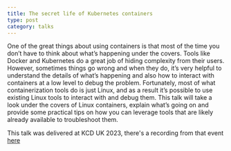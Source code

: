 ```yaml
---
title: The secret life of Kubernetes containers
type: post
category: talks
---
```


One of the great things about using containers is that most of the time you don’t have to think about what’s happening under the covers. Tools like Docker and Kubernetes do a great job of hiding complexity from their users. However, sometimes things go wrong and when they do, it’s very helpful to understand the details of what’s happening and also how to interact with containers at a low level to debug the problem. Fortunately, most of what containerization tools do is just Linux, and as a result it’s possible to use existing Linux tools to interact with and debug them. This talk will take a look under the covers of Linux containers, explain what’s going on and provide some practical tips on how you can leverage tools that are likely already available to troubleshoot them.

This talk was delivered at KCD UK 2023, there's a recording from that event [here](https://youtu.be/zByo74nx-Ak?si=jNd4YeJISPHPlusk)
